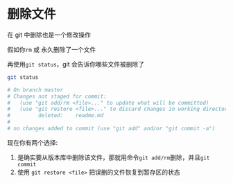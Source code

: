 # 删除文件

在 git 中删除也是一个修改操作

假如你`rm` 或 永久删除了一个文件

再使用`git status`，git 会告诉你哪些文件被删除了

```bash
git status

# On branch master
# Changes not staged for commit:
#   (use "git add/rm <file>..." to update what will be committed)
#   (use "git restore <file>..." to discard changes in working directory)
#         deleted:    readme.md
#
# no changes added to commit (use "git add" and/or "git commit -a")
```

现在你有两个选择:

1. 是确实要从版本库中删除该文件，那就用命令`git add/rm`删除，并且`git commit`
2. 使用 `git restore <file>` 把误删的文件恢复到暂存区的状态
